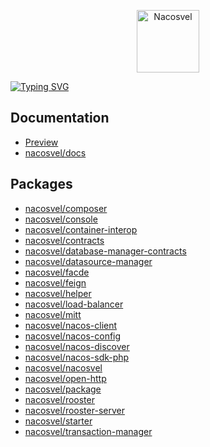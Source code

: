 <p align="center">
    <a href="https://github.com/nacosvel">
        <img alt="Nacosvel" width="100" src="https://avatars.githubusercontent.com/u/177917972?s=200&v=4">
    </a>
</p>

[![Typing SVG](https://readme-typing-svg.demolab.com?font=Roboto+Slab&weight=500&size=30&duration=3500&pause=300&color=59636E&center=true&vCenter=true&width=980&lines=Nacosvel;Exploring+the+Elegant+Implementation+of+Microservices+in+PHP.;%24+composer+require+nacosvel%2Fstarter;%24+composer+require+nacosvel%2Fnacosvel)](https://github.com/nacosvel)

## Documentation

- [Preview](https://nacosvel.github.io/docs/)
- [nacosvel/docs](https://github.com/nacosvel/docs)

## Packages

- [nacosvel/composer](https://packagist.org/packages/nacosvel/composer)
- [nacosvel/console](https://packagist.org/packages/nacosvel/console)
- [nacosvel/container-interop](https://packagist.org/packages/nacosvel/container-interop)
- [nacosvel/contracts](https://packagist.org/packages/nacosvel/contracts)
- [nacosvel/database-manager-contracts](https://packagist.org/packages/nacosvel/database-manager-contracts)
- [nacosvel/datasource-manager](https://packagist.org/packages/nacosvel/datasource-manager)
- [nacosvel/facde](https://packagist.org/packages/nacosvel/facde)
- [nacosvel/feign](https://packagist.org/packages/nacosvel/feign)
- [nacosvel/helper](https://packagist.org/packages/nacosvel/helper)
- [nacosvel/load-balancer](https://packagist.org/packages/nacosvel/load-balancer)
- [nacosvel/mitt](https://packagist.org/packages/nacosvel/mitt)
- [nacosvel/nacos-client](https://packagist.org/packages/nacosvel/nacos-client)
- [nacosvel/nacos-config](https://packagist.org/packages/nacosvel/nacos-config)
- [nacosvel/nacos-discover](https://packagist.org/packages/nacosvel/nacos-discover)
- [nacosvel/nacos-sdk-php](https://packagist.org/packages/nacosvel/nacos-sdk-php)
- [nacosvel/nacosvel](https://packagist.org/packages/nacosvel/nacosvel)
- [nacosvel/open-http](https://packagist.org/packages/nacosvel/open-http)
- [nacosvel/package](https://packagist.org/packages/nacosvel/package)
- [nacosvel/rooster](https://packagist.org/packages/nacosvel/rooster)
- [nacosvel/rooster-server](https://packagist.org/packages/nacosvel/rooster-server)
- [nacosvel/starter](https://packagist.org/packages/nacosvel/starter)
- [nacosvel/transaction-manager](https://packagist.org/packages/nacosvel/transaction-manager)

